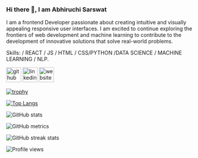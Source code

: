 ### Hi there 👋, I am  Abhiruchi Sarswat
I am a frontend Developer passionate about creating intuitive and visually appealing responsive user interfaces. I am excited to continue exploring the frontiers of web development and machine learning to contribute to the development of innovative solutions that solve real-world problems.

Skills: / REACT / JS / HTML / CSS/PYTHON /DATA SCIENCE / MACHINE LEARNING / NLP.



[<img src='https://cdn.jsdelivr.net/npm/simple-icons@3.0.1/icons/github.svg' alt='github' height='40'>](https://github.com/abhi03ruchi)  [<img src='https://cdn.jsdelivr.net/npm/simple-icons@3.0.1/icons/linkedin.svg' alt='linkedin' height='40'>](https://www.linkedin.com/in/https://www.linkedin.com/in/abhiruchi-sarswat-00b913227/)  [<img src='https://cdn.jsdelivr.net/npm/simple-icons@3.0.1/icons/icloud.svg' alt='website' height='40'>](https://abhi03ruchi.github.io/abhi-react-portfolio)  

[![trophy](https://github-profile-trophy.vercel.app/?username=abhi03ruchi)](https://github.com/ryo-ma/github-profile-trophy)

[![Top Langs](https://github-readme-stats.vercel.app/api/top-langs/?username=abhi03ruchi)](https://github.com/anuraghazra/github-readme-stats)

![GitHub stats](https://github-readme-stats.vercel.app/api?username=abhi03ruchi&show_icons=true)  

![GitHub metrics](https://metrics.lecoq.io/abhi03ruchi)  

![GitHub streak stats](https://streak-stats.demolab.com/?user=abhi03ruchi)  

![Profile views](https://gpvc.arturio.dev/abhi03ruchi)  

